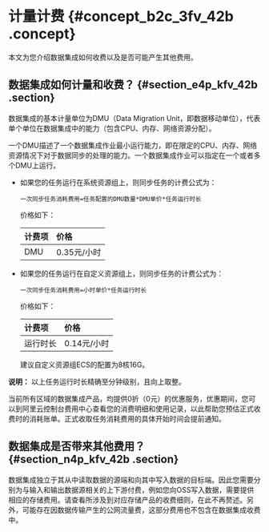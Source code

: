 # 计量计费 {#concept_b2c_3fv_42b .concept}

本文为您介绍数据集成如何收费以及是否可能产生其他费用。

## 数据集成如何计量和收费？ {#section_e4p_kfv_42b .section}

数据集成的基本计量单位为DMU（Data Migration Unit，即数据移动单位），代表单个单位在数据集成中的能力（包含CPU、内存、网络资源分配）。

一个DMU描述了一个数据集成作业最小运行能力，即在限定的CPU、内存、网络资源情况下对于数据同步的处理的能力。一个数据集成作业可以指定在一个或者多个DMU上运行。

-   如果您的任务运行在系统资源组上，则同步任务的计费公式为：

    ```
    一次同步任务消耗费用=任务配置的DMU数量*DMU单价*任务运行时长
    ```

    价格如下：

    |计费项|价格|
    |:--|:-|
    |DMU|0.35元/小时|

-   如果您的任务运行在自定义资源组上，则同步任务的计费公式为：

    ```
    一次同步任务消耗费用=小时单价*任务运行时长
    ```

    价格如下：

    |计费项|价格|
    |:--|:-|
    |运行时长|0.14元/小时|

    建议自定义资源组ECS的配置为8核16G。


**说明：** 以上任务运行时长精确至分钟级别，且向上取整。

当前所有区域的数据集成产品，均提供0折（0元）的优惠服务，优惠期间，您可以到阿里云控制台费用中心查看您的消费明细和使用记录，以此帮助您预估正式收费时的消耗账单。正式收取任务消耗费用的具体开始时间会提前通知。

## 数据集成是否带来其他费用？ {#section_n4p_kfv_42b .section}

数据集成独立于其从中读取数据的源端和向其中写入数据的目标端。因此您需要分别为与输入和输出数据源相关的上下游付费，例如您向OSS写入数据，需要提供相应的存储费用。请查看所涉及到对应存储产品的收费细则，在此不再赘述。另外，可能存在因数据传输产生的公网流量费，这部分费用也不包含在数据集成收费中。


